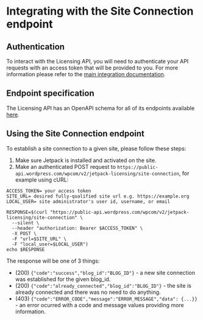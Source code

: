 # Integrating with the Site Connection endpoint

## Authentication

To interact with the Licensing API, you will need to authenticate your API requests with an access token that will be provided to you.
For more information please refer to the [main integration documentation](https://github.com/Automattic/jetpack-licensing-api/blob/master/integration-docs/README.md).

## Endpoint specification

The Licensing API has an OpenAPI schema for all of its endpoints available [here](https://github.com/Automattic/jetpack-licensing-api/blob/master/spec.yml).

## Using the Site Connection endpoint

To establish a site connection to a given site, please follow these steps:
1. Make sure Jetpack is installed and activated on the site.
2. Make an authenticated POST request to `https://public-api.wordpress.com/wpcom/v2/jetpack-licensing/site-connection`, for example using cURL:
```shell script
ACCESS_TOKEN= your access token
SITE_URL= desired fully-qualified site url e.g. https://example.org
LOCAL_USER= site administrator's user id, username, or email

RESPONSE=$(curl "https://public-api.wordpress.com/wpcom/v2/jetpack-licensing/site-connection" \
  --silent \
  --header "authorization: Bearer $ACCESS_TOKEN" \
  -X POST \
  -F "url=$SITE_URL" \
  -F "local_user=$LOCAL_USER")
echo $RESPONSE
```

The response will be one of 3 things:
- (200) `{"code":"success","blog_id":"BLOG_ID"}` - a new site connection was established for the given blog_id.
- (200) `{"code":"already_connected","blog_id":"BLOG_ID"}` - the site is already connected and there was no need to do anything.
- (403) `{"code":"ERROR_CODE","message":"ERROR_MESSAGE","data": {...}}` - an error ocurred with a code and message values providing more information.
